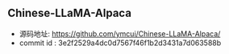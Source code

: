 


## Chinese-LLaMA-Alpaca

- 源码地址: https://github.com/ymcui/Chinese-LLaMA-Alpaca/
- commit id : 3e2f2529a4dc0d7567f46f1b2d3431a7d063588b




